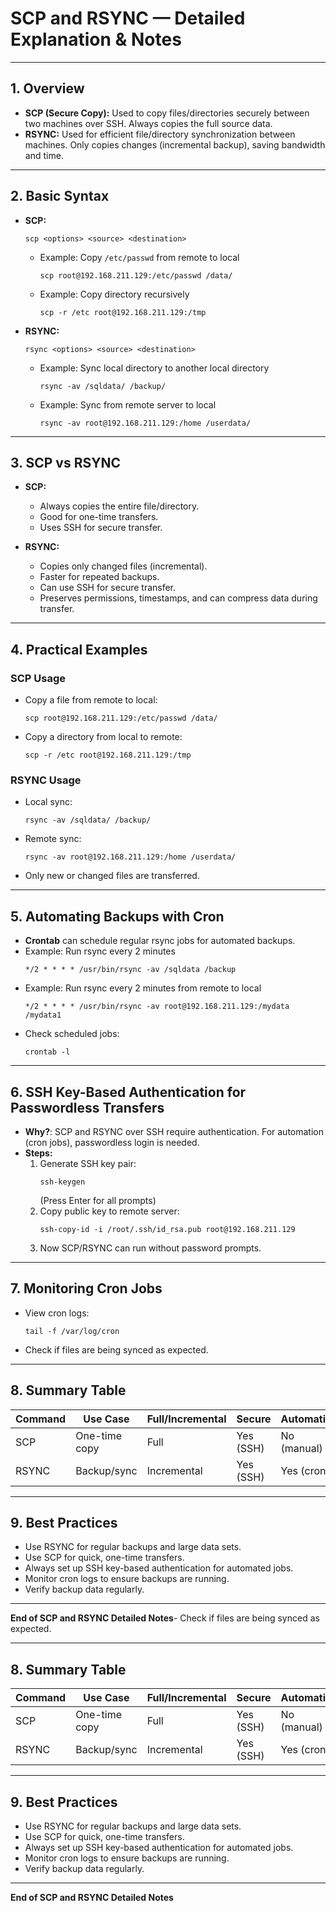 # SCP and RSYNC — Detailed Explanation & Notes

---

## 1. **Overview**

- **SCP (Secure Copy):** Used to copy files/directories securely between two machines over SSH. Always copies the full source data.
- **RSYNC:** Used for efficient file/directory synchronization between machines. Only copies changes (incremental backup), saving bandwidth and time.

---

## 2. **Basic Syntax**

- **SCP:**
  ```
  scp <options> <source> <destination>
  ```
  - Example: Copy `/etc/passwd` from remote to local
    ```
    scp root@192.168.211.129:/etc/passwd /data/
    ```
  - Example: Copy directory recursively
    ```
    scp -r /etc root@192.168.211.129:/tmp
    ```

- **RSYNC:**
  ```
  rsync <options> <source> <destination>
  ```
  - Example: Sync local directory to another local directory
    ```
    rsync -av /sqldata/ /backup/
    ```
  - Example: Sync from remote server to local
    ```
    rsync -av root@192.168.211.129:/home /userdata/
    ```

---

## 3. **SCP vs RSYNC**

- **SCP:**
  - Always copies the entire file/directory.
  - Good for one-time transfers.
  - Uses SSH for secure transfer.

- **RSYNC:**
  - Copies only changed files (incremental).
  - Faster for repeated backups.
  - Can use SSH for secure transfer.
  - Preserves permissions, timestamps, and can compress data during transfer.

---

## 4. **Practical Examples**

### **SCP Usage**

- Copy a file from remote to local:
  ```
  scp root@192.168.211.129:/etc/passwd /data/
  ```
- Copy a directory from local to remote:
  ```
  scp -r /etc root@192.168.211.129:/tmp
  ```

### **RSYNC Usage**

- Local sync:
  ```
  rsync -av /sqldata/ /backup/
  ```
- Remote sync:
  ```
  rsync -av root@192.168.211.129:/home /userdata/
  ```
- Only new or changed files are transferred.

---

## 5. **Automating Backups with Cron**

- **Crontab** can schedule regular rsync jobs for automated backups.
- Example: Run rsync every 2 minutes
  ```
  */2 * * * * /usr/bin/rsync -av /sqldata /backup
  ```
- Example: Run rsync every 2 minutes from remote to local
  ```
  */2 * * * * /usr/bin/rsync -av root@192.168.211.129:/mydata /mydata1
  ```
- Check scheduled jobs:
  ```
  crontab -l
  ```

---

## 6. **SSH Key-Based Authentication for Passwordless Transfers**

- **Why?**: SCP and RSYNC over SSH require authentication. For automation (cron jobs), passwordless login is needed.
- **Steps:**
  1. Generate SSH key pair:
     ```
     ssh-keygen
     ```
     (Press Enter for all prompts)
  2. Copy public key to remote server:
     ```
     ssh-copy-id -i /root/.ssh/id_rsa.pub root@192.168.211.129
     ```
  3. Now SCP/RSYNC can run without password prompts.

---

## 7. **Monitoring Cron Jobs**

- View cron logs:
  ```
  tail -f /var/log/cron
  ```
- Check if files are being synced as expected.

---

## 8. **Summary Table**

| Command | Use Case | Full/Incremental | Secure | Automation |
|---------|----------|------------------|--------|------------|
| SCP     | One-time copy | Full | Yes (SSH) | No (manual) |
| RSYNC   | Backup/sync | Incremental | Yes (SSH) | Yes (cron) |

---

## 9. **Best Practices**

- Use RSYNC for regular backups and large data sets.
- Use SCP for quick, one-time transfers.
- Always set up SSH key-based authentication for automated jobs.
- Monitor cron logs to ensure backups are running.
- Verify backup data regularly.

---

**End of SCP and RSYNC Detailed Notes**- Check if files are being synced as expected.

---

## 8. **Summary Table**

| Command | Use Case | Full/Incremental | Secure | Automation |
|---------|----------|------------------|--------|------------|
| SCP     | One-time copy | Full | Yes (SSH) | No (manual) |
| RSYNC   | Backup/sync | Incremental | Yes (SSH) | Yes (cron) |

---

## 9. **Best Practices**

- Use RSYNC for regular backups and large data sets.
- Use SCP for quick, one-time transfers.
- Always set up SSH key-based authentication for automated jobs.
- Monitor cron logs to ensure backups are running.
- Verify backup data regularly.

---

**End of SCP and RSYNC Detailed Notes**